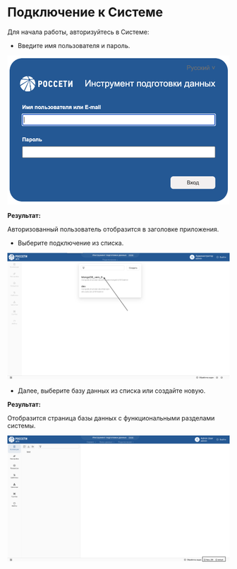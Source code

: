 # Подключение к Системе
Для начала работы, авторизуйтесь в Системе:

* Введите имя пользователя и пароль.

![1_Auth page.png](../images/1_Start_to_work/1_Vhod_v_systemy/1_Auth%20page.png)

**Результат:**

Авторизованный пользователь отобразится в заголовке приложения.

* Выберите подключение из списка.

![3_Choose_connection.png](../images/1_Start_to_work/1_Vhod_v_systemy/3_Choose_connection.png)

* Далее, выберите базу данных из списка или создайте новую.

**Результат:**

Отобразится страница базы данных с функциональными разделами системы.

![4_DB_page.png](../images/1_Start_to_work/1_Vhod_v_systemy/4_DB_page.png)





